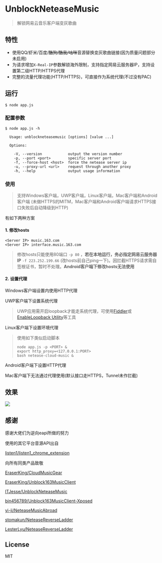 # UnblockNeteaseMusic

> 解锁网易云音乐客户端变灰歌曲

## 特性

- 使用QQ/虾米/百度/~~酷狗/酷我/咕咪~~音源替换变灰歌曲链接(因为质量问题部分未启用)
- 为请求增加`X-Real-IP`参数解锁海外限制，支持指定网易云服务器IP，支持设置第二级HTTP/HTTPS代理
- 完整的流量代理功能(HTTP/HTTPS)，可直接作为系统代理(不过没有PAC)

## 运行

```
$ node app.js
```

### 配置参数

```
$ node app.js -h

  Usage: unblockneteasemusic [options] [value ...]

  Options:

    -V, --version            output the version number
    -p, --port <port>        specific server port
    -f, --force-host <host>  force the netease server ip
    -u, --proxy-url <url>    request through another proxy
    -h, --help               output usage information
```

### 使用

> 支持Windows客户端，UWP客户端，Linux客户端，Mac客户端和Android客户端 (未做HTTPS的MITM，Mac客户端和Android客户端请求HTTPS接口失败后自动降级到HTTP)

有如下两种方案

#### 1. 修改hosts
```
<Server IP> music.163.com
<Server IP> interface.music.163.com
```

> 修改hosts只能使用80端口 `-p 80` ，**若在本地运行，务必指定网易云服务器IP** `-f 223.252.199.66` (改hosts前自己ping一下)。因拦截HTTPS请求需自签根证书，暂时不处理。**Android客户端下修改hosts无法使用**

#### 2. 设置代理
Windows客户端设置内使用HTTP代理

UWP客户端下设置系统代理

> UWP应用需开启loopback才能走系统代理，可使用[Fiddler](https://www.telerik.com/fiddler)或[EnableLoopback Utility](https://github.com/tiagonmas/Windows-Loopback-Exemption-Manager)等工具

Linux客户端下设置环境代理

> 使用如下类似启动脚本
>
> ```
> node app.js -p <PORT> &
> export http_proxy=<127.0.0.1:PORT>
> bash netease-cloud-music &
> ```

Android客户端下设置HTTP代理

Mac客户端下无法通过代理使用(默认接口走HTTPS，Tunnel未作拦截)

## 效果

![](./screenshot.png)

## 感谢

感谢大佬们为逆向eapi所做的努力

使用的其它平台音源API出自

[listen1/listen1_chrome_extension](https://github.com/listen1/listen1_chrome_extension)

向所有同类产品致敬

[EraserKing/CloudMusicGear](https://github.com/EraserKing/CloudMusicGear)

[EraserKing/Unblock163MusicClient](https://github.com/EraserKing/Unblock163MusicClient)

[ITJesse/UnblockNeteaseMusic](https://github.com/ITJesse/UnblockNeteaseMusic/)

[bin456789/Unblock163MusicClient-Xposed](https://github.com/bin456789/Unblock163MusicClient-Xposed)

[yi-ji/NeteaseMusicAbroad](https://github.com/yi-ji/NeteaseMusicAbroad)

[stomakun/NeteaseReverseLadder](https://github.com/stomakun/NeteaseReverseLadder/)

[LesterLyu/NeteaseReverseLadder](https://github.com/LesterLyu/NeteaseReverseLadder)

## License

MIT